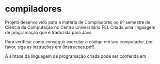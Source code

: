 # compiladores
Projeto desenvolvido para a matéria de Compiladores no 6º semestre de Ciência da Computação no Centro Universitário FEI. Criada uma linguagem de programação que é traduzida para Java.

Para verificar como conseguir executar o código em seu computador, por favor, siga as instruções em (Instrucoes.pdf).

A síntaxe da linguagem de programação criada pode ser conferida em
